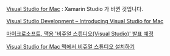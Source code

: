[Visual Studio for Mac](https://developer.xamarin.com/visual-studio-mac/) : Xamarin Studio 가 바뀐 것입니다.

[Visual Studio Development – Introducing Visual Studio for Mac](https://msdn.microsoft.com/en-us/magazine/mt790182.aspx?tduid=(562ec4175fe3e53788113f97030c2194)(256380)(2459594)(TnL5HPStwNw-zdFmIDc0Egjt9pldKGSHcw)())

[마이크로소프트, 맥용 '비쥬얼 스튜디오(Visual Studio)' 발표 예정](http://macnews.tistory.com/5164)

[Visual Studio for Mac 맥에서 비쥬얼 스튜디오 설치하기](http://www.lalasola.com/entry/Visual-Studio-for-Mac-맥에서-비쥬얼-스튜디오-설치하기)